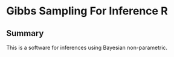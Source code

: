 # Gibbs Sampling For Inference R
 
## Summary 

This is a software for inferences using Bayesian non-parametric.